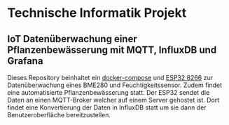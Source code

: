 # Technische Informatik Projekt 
## IoT Datenüberwachung einer Pflanzenbewässerung mit MQTT, InfluxDB und Grafana

Dieses Repository beinhaltet ein [docker-compose](https://docs.docker.com/compose/) und [ESP32 8266](https://docs.espressif.com/projects/esp8266-rtos-sdk/en/latest/index.html#) zur Datenüberwachung eines BME280 und Feuchtigkeitssensor. Zudem findet eine automatisierte Pflanzenbewässerung statt. 
Der ESP32 sendet die Daten an einen MQTT-Broker welcher auf einem Server gehostet ist. Dort findet eine Konvertierung der Daten in InfluxDB statt um sie dann der Benutzeroberfläche bereitzustellen. 
